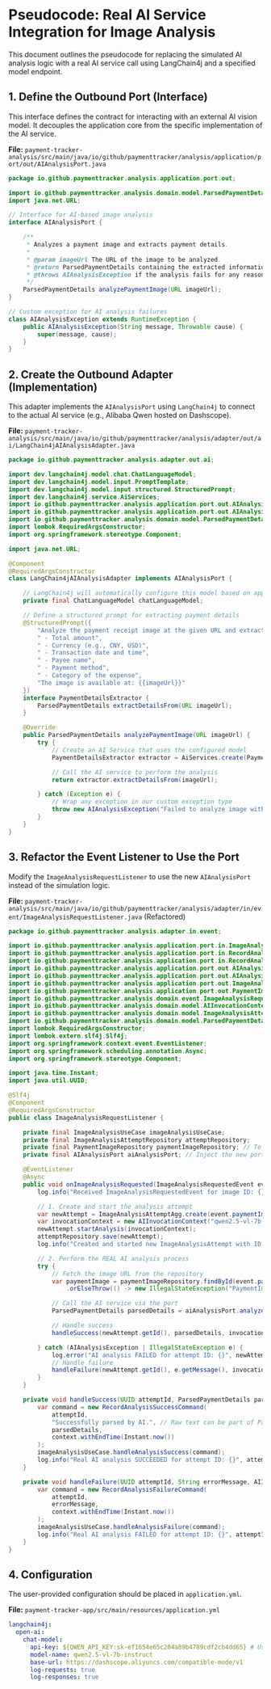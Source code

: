 # Pseudocode: Real AI Service Integration for Image Analysis

This document outlines the pseudocode for replacing the simulated AI analysis logic with a real AI service call using LangChain4j and a specified model endpoint.

## 1. Define the Outbound Port (Interface)

This interface defines the contract for interacting with an external AI vision model. It decouples the application core from the specific implementation of the AI service.

**File:** `payment-tracker-analysis/src/main/java/io/github/paymenttracker/analysis/application/port/out/AIAnalysisPort.java`

```java
package io.github.paymenttracker.analysis.application.port.out;

import io.github.paymenttracker.analysis.domain.model.ParsedPaymentDetails;
import java.net.URL;

// Interface for AI-based image analysis
interface AIAnalysisPort {

    /**
     * Analyzes a payment image and extracts payment details.
     *
     * @param imageUrl The URL of the image to be analyzed.
     * @return ParsedPaymentDetails containing the extracted information.
     * @throws AIAnalysisException if the analysis fails for any reason.
     */
    ParsedPaymentDetails analyzePaymentImage(URL imageUrl);
}

// Custom exception for AI analysis failures
class AIAnalysisException extends RuntimeException {
    public AIAnalysisException(String message, Throwable cause) {
        super(message, cause);
    }
}
```

## 2. Create the Outbound Adapter (Implementation)

This adapter implements the `AIAnalysisPort` using `LangChain4j` to connect to the actual AI service (e.g., Alibaba Qwen hosted on Dashscope).

**File:** `payment-tracker-analysis/src/main/java/io/github/paymenttracker/analysis/adapter/out/ai/LangChain4jAIAnalysisAdapter.java`

```java
package io.github.paymenttracker.analysis.adapter.out.ai;

import dev.langchain4j.model.chat.ChatLanguageModel;
import dev.langchain4j.model.input.PromptTemplate;
import dev.langchain4j.model.input.structured.StructuredPrompt;
import dev.langchain4j.service.AiServices;
import io.github.paymenttracker.analysis.application.port.out.AIAnalysisPort;
import io.github.paymenttracker.analysis.application.port.out.AIAnalysisException;
import io.github.paymenttracker.analysis.domain.model.ParsedPaymentDetails;
import lombok.RequiredArgsConstructor;
import org.springframework.stereotype.Component;

import java.net.URL;

@Component
@RequiredArgsConstructor
class LangChain4jAIAnalysisAdapter implements AIAnalysisPort {

    // LangChain4j will automatically configure this model based on application.yml properties
    private final ChatLanguageModel chatLanguageModel;

    // Define a structured prompt for extracting payment details
    @StructuredPrompt({
        "Analyze the payment receipt image at the given URL and extract the following details:",
        " - Total amount",
        " - Currency (e.g., CNY, USD)",
        " - Transaction date and time",
        " - Payee name",
        " - Payment method",
        " - Category of the expense",
        "The image is available at: {{imageUrl}}"
    })
    interface PaymentDetailsExtractor {
        ParsedPaymentDetails extractDetailsFrom(URL imageUrl);
    }

    @Override
    public ParsedPaymentDetails analyzePaymentImage(URL imageUrl) {
        try {
            // Create an AI Service that uses the configured model
            PaymentDetailsExtractor extractor = AiServices.create(PaymentDetailsExtractor.class, chatLanguageModel);

            // Call the AI service to perform the analysis
            return extractor.extractDetailsFrom(imageUrl);

        } catch (Exception e) {
            // Wrap any exception in our custom exception type
            throw new AIAnalysisException("Failed to analyze image with AI service.", e);
        }
    }
}
```

## 3. Refactor the Event Listener to Use the Port

Modify the `ImageAnalysisRequestListener` to use the new `AIAnalysisPort` instead of the simulation logic.

**File:** `payment-tracker-analysis/src/main/java/io/github/paymenttracker/analysis/adapter/in/event/ImageAnalysisRequestListener.java` (Refactored)

```java
package io.github.paymenttracker.analysis.adapter.in.event;

import io.github.paymenttracker.analysis.application.port.in.ImageAnalysisUseCase;
import io.github.paymenttracker.analysis.application.port.in.RecordAnalysisFailureCommand;
import io.github.paymenttracker.analysis.application.port.in.RecordAnalysisSuccessCommand;
import io.github.paymenttracker.analysis.application.port.out.AIAnalysisPort;
import io.github.paymenttracker.analysis.application.port.out.AIAnalysisException;
import io.github.paymenttracker.analysis.application.port.out.ImageAnalysisAttemptRepository;
import io.github.paymenttracker.analysis.application.port.out.PaymentImageRepository; // Assuming this port exists to get image URL
import io.github.paymenttracker.analysis.domain.event.ImageAnalysisRequestedEvent;
import io.github.paymenttracker.analysis.domain.model.AIInvocationContext;
import io.github.paymenttracker.analysis.domain.model.ImageAnalysisAttemptAgg;
import io.github.paymenttracker.analysis.domain.model.ParsedPaymentDetails;
import lombok.RequiredArgsConstructor;
import lombok.extern.slf4j.Slf4j;
import org.springframework.context.event.EventListener;
import org.springframework.scheduling.annotation.Async;
import org.springframework.stereotype.Component;

import java.time.Instant;
import java.util.UUID;

@Slf4j
@Component
@RequiredArgsConstructor
public class ImageAnalysisRequestListener {

    private final ImageAnalysisUseCase imageAnalysisUseCase;
    private final ImageAnalysisAttemptRepository attemptRepository;
    private final PaymentImageRepository paymentImageRepository; // To fetch image details
    private final AIAnalysisPort aiAnalysisPort; // Inject the new port

    @EventListener
    @Async
    public void onImageAnalysisRequested(ImageAnalysisRequestedEvent event) {
        log.info("Received ImageAnalysisRequestedEvent for image ID: {}. Starting REAL AI analysis.", event.paymentImageId());

        // 1. Create and start the analysis attempt
        var newAttempt = ImageAnalysisAttemptAgg.create(event.paymentImageId());
        var invocationContext = new AIInvocationContext("qwen2.5-vl-7b-instruct", "1.0", Instant.now(), null, 0); // Use model from config
        newAttempt.startAnalysis(invocationContext);
        attemptRepository.save(newAttempt);
        log.info("Created and started new ImageAnalysisAttempt with ID: {}", newAttempt.getId());

        // 2. Perform the REAL AI analysis process
        try {
            // Fetch the image URL from the repository
            var paymentImage = paymentImageRepository.findById(event.paymentImageId())
                .orElseThrow(() -> new IllegalStateException("PaymentImage not found for ID: " + event.paymentImageId()));

            // Call the AI service via the port
            ParsedPaymentDetails parsedDetails = aiAnalysisPort.analyzePaymentImage(paymentImage.getUrl());

            // Handle success
            handleSuccess(newAttempt.getId(), parsedDetails, invocationContext);

        } catch (AIAnalysisException | IllegalStateException e) {
            log.error("AI analysis FAILED for attempt ID: {}", newAttempt.getId(), e);
            // Handle failure
            handleFailure(newAttempt.getId(), e.getMessage(), invocationContext);
        }
    }

    private void handleSuccess(UUID attemptId, ParsedPaymentDetails parsedDetails, AIInvocationContext context) {
        var command = new RecordAnalysisSuccessCommand(
            attemptId,
            "Successfully parsed by AI.", // Raw text can be part of ParsedPaymentDetails if needed
            parsedDetails,
            context.withEndTime(Instant.now())
        );
        imageAnalysisUseCase.handleAnalysisSuccess(command);
        log.info("Real AI analysis SUCCEEDED for attempt ID: {}", attemptId);
    }

    private void handleFailure(UUID attemptId, String errorMessage, AIInvocationContext context) {
        var command = new RecordAnalysisFailureCommand(
            attemptId,
            errorMessage,
            context.withEndTime(Instant.now())
        );
        imageAnalysisUseCase.handleAnalysisFailure(command);
        log.info("Real AI analysis FAILED for attempt ID: {}", attemptId);
    }
}
```

## 4. Configuration

The user-provided configuration should be placed in `application.yml`.

**File:** `payment-tracker-app/src/main/resources/application.yml`

```yaml
langchain4j:
  open-ai:
    chat-model:
      api-key: ${QWEN_API_KEY:sk-ef1654e65c204a89b4789cdf2cb4dd65} # Use environment variable preferably
      model-name: qwen2.5-vl-7b-instruct
      base-url: https://dashscope.aliyuncs.com/compatible-mode/v1
      log-requests: true
      log-responses: true